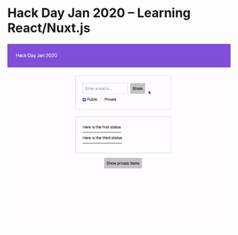 # Hack Day Jan 2020 – Learning React/Nuxt.js

![Demo](https://github.com/andyfitch/hackday-jan2020/blob/master/demo-readme.gif?raw=true)
